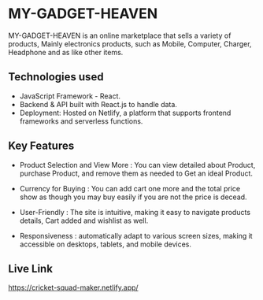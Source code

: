 
# MY-GADGET-HEAVEN

MY-GADGET-HEAVEN is an online marketplace that sells a variety of products, Mainly electronics products, such as Mobile, Computer, Charger, Headphone and as like other items.

## Technologies used

 - JavaScript Framework - React.
 - Backend & API built with React.js to handle data.
 - Deployment: Hosted on Netlify, a platform that supports frontend frameworks and serverless functions.


## Key Features
- Product Selection and View More :
    You can view detailed about Product, purchase Product, and remove them as needed to Get an ideal Product.
- Currency for Buying :
    You can add cart one more and the total price show as though you may buy easily if you are not the price is decead.

- User-Friendly :
    The site is intuitive, making it easy to navigate products details, Cart added and wishlist as well.

- Responsiveness : 
    automatically adapt to various screen sizes, making it accessible on desktops, tablets, and mobile devices.
## Live Link

https://cricket-squad-maker.netlify.app/

